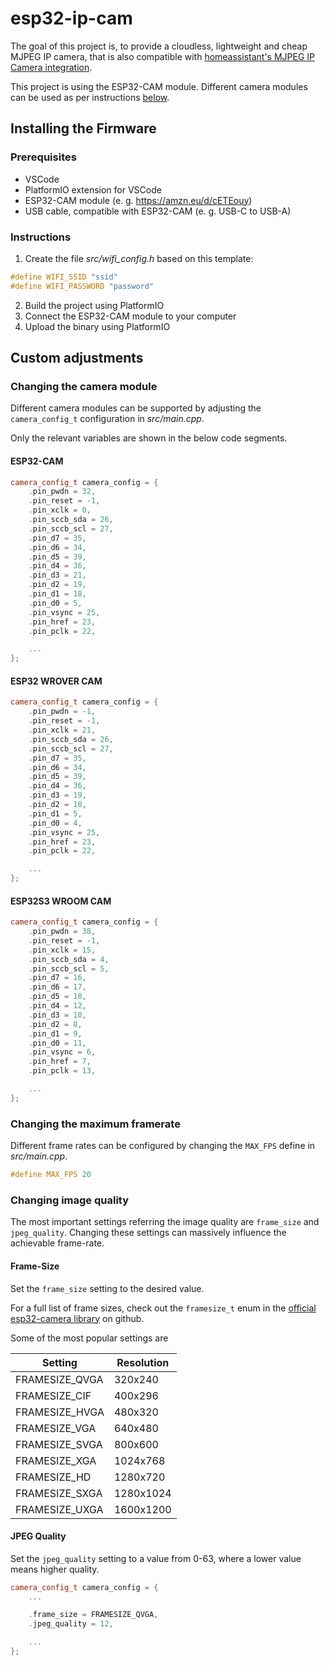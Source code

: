 # esp32-ip-cam

The goal of this project is, to provide a cloudless, lightweight and cheap MJPEG IP camera, that is also compatible with [homeassistant's MJPEG IP Camera integration](https://www.home-assistant.io/integrations/mjpeg/).

This project is using the ESP32-CAM module. Different camera modules can be used as per instructions [below](#changing-the-camera-module).

## Installing the Firmware

### Prerequisites

* VSCode
* PlatformIO extension for VSCode
* ESP32-CAM module (e. g. https://amzn.eu/d/cETEouy)
* USB cable, compatible with ESP32-CAM (e. g. USB-C to USB-A)

### Instructions

1. Create the file _src/wifi_config.h_ based on this template:

```cpp
#define WIFI_SSID "ssid"
#define WIFI_PASSWORD "password"
```

2. Build the project using PlatformIO
3. Connect the ESP32-CAM module to your computer
4. Upload the binary using PlatformIO

## Custom adjustments

### Changing the camera module

Different camera modules can be supported by adjusting the `camera_config_t` configuration in _src/main.cpp_.

Only the relevant variables are shown in the below code segments.

#### ESP32-CAM

``` cpp
camera_config_t camera_config = {
    .pin_pwdn = 32,
    .pin_reset = -1,
    .pin_xclk = 0,
    .pin_sccb_sda = 26,
    .pin_sccb_scl = 27,
    .pin_d7 = 35,
    .pin_d6 = 34,
    .pin_d5 = 39,
    .pin_d4 = 36,
    .pin_d3 = 21,
    .pin_d2 = 19,
    .pin_d1 = 18,
    .pin_d0 = 5,
    .pin_vsync = 25,
    .pin_href = 23,
    .pin_pclk = 22,

    ...
};
```

#### ESP32 WROVER CAM

``` cpp
camera_config_t camera_config = {
    .pin_pwdn = -1,
    .pin_reset = -1,
    .pin_xclk = 21,
    .pin_sccb_sda = 26,
    .pin_sccb_scl = 27,
    .pin_d7 = 35,
    .pin_d6 = 34,
    .pin_d5 = 39,
    .pin_d4 = 36,
    .pin_d3 = 19,
    .pin_d2 = 18,
    .pin_d1 = 5,
    .pin_d0 = 4,
    .pin_vsync = 25,
    .pin_href = 23,
    .pin_pclk = 22,

    ...
};
```

#### ESP32S3 WROOM CAM

``` cpp
camera_config_t camera_config = {
    .pin_pwdn = 38,
    .pin_reset = -1,
    .pin_xclk = 15,
    .pin_sccb_sda = 4,
    .pin_sccb_scl = 5,
    .pin_d7 = 16,
    .pin_d6 = 17,
    .pin_d5 = 18,
    .pin_d4 = 12,
    .pin_d3 = 10,
    .pin_d2 = 8,
    .pin_d1 = 9,
    .pin_d0 = 11,
    .pin_vsync = 6,
    .pin_href = 7,
    .pin_pclk = 13,

    ...
};
```

### Changing the maximum framerate

Different frame rates can be configured by changing the `MAX_FPS` define in _src/main.cpp_.

``` cpp
#define MAX_FPS 20
```

### Changing image quality

The most important settings referring the image quality are `frame_size` and `jpeg_quality`. Changing these settings can massively influence the achievable frame-rate.

#### Frame-Size

Set the `frame_size` setting to the desired value.

For a full list of frame sizes, check out the `framesize_t` enum in the [official esp32-camera library](https://github.com/espressif/esp32-camera/blob/master/driver/include/sensor.h) on github.

Some of the most popular settings are

| Setting        | Resolution |
| -------------- | ---------- |
| FRAMESIZE_QVGA | 320x240    |
| FRAMESIZE_CIF  | 400x296    |
| FRAMESIZE_HVGA | 480x320    |
| FRAMESIZE_VGA  | 640x480    |
| FRAMESIZE_SVGA | 800x600    |
| FRAMESIZE_XGA  | 1024x768   |
| FRAMESIZE_HD   | 1280x720   |
| FRAMESIZE_SXGA | 1280x1024  |
| FRAMESIZE_UXGA | 1600x1200  |

#### JPEG Quality

Set the `jpeg_quality` setting to a value from 0-63, where a lower value means higher quality.

``` cpp
camera_config_t camera_config = {
    ...

    .frame_size = FRAMESIZE_QVGA,
    .jpeg_quality = 12,

    ...
};

```
